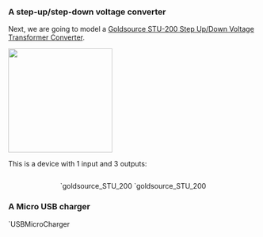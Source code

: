 
### A step-up/step-down voltage converter

Next, we are going to model a
[Goldsource STU-200 Step Up/Down Voltage Transformer Converter][goldsource].

[goldsource]: https://www.amazon.com/Goldsource-STU-200-Voltage-Transformer-Converter/dp/B0022TMB9A/

<img src='goldsource_STU_200.jpg' style='width: 15em'/>

This is a device with 1 input and 3 outputs:


<pre class='mcdp' id='goldsource_STU_200' label='goldsource_STU_200.mcdp'></pre>

<div style='text-align:center'>
    <render class='ndp_graph_templatized'>`goldsource_STU_200</render>
    <render class='ndp_graph_enclosed'>`goldsource_STU_200</render>
</div>

### A Micro USB charger


<render class='ndp_graph_enclosed'>`USBMicroCharger</render>
<pre class='mcdp' id='USBMicroCharger' label='USBMicroCharger.mcdp'></pre>

